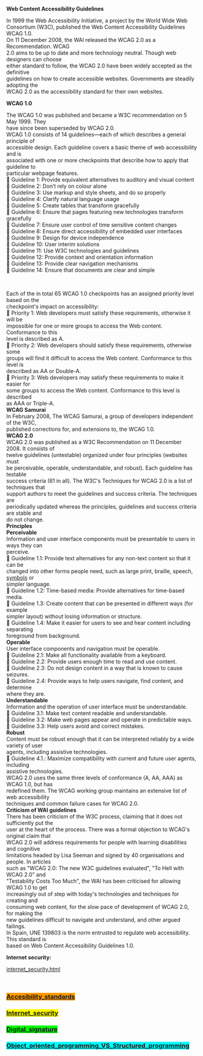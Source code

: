 <p><strong>Web Content Accessibility Guidelines</strong></p>
<p>In 1999 the Web Accessibility Initiative, a project by the World Wide Web<br />Consortium (W3C), published the Web Content Accessibility Guidelines WCAG 1.0.<br />On 11 December 2008, the WAI released the WCAG 2.0 as a Recommendation. WCAG<br />2.0 aims to be up to date and more technology neutral. Though web designers can choose<br />either standard to follow, the WCAG 2.0 have been widely accepted as the definitive<br />guidelines on how to create accessible websites. Governments are steadily adopting the<br />WCAG 2.0 as the accessibility standard for their own websites.</p>
<p><strong>WCAG 1.0</strong></p>
<p>The WCAG 1.0 was published and became a W3C recommendation on 5 May 1999. They<br />have since been superseded by WCAG 2.0.<br />WCAG 1.0 consists of 14 guidelines&mdash;each of which describes a general principle of<br />accessible design. Each guideline covers a basic theme of web accessibility and is<br />associated with one or more checkpoints that describe how to apply that guideline to<br />particular webpage features.<br /> Guideline 1: Provide equivalent alternatives to auditory and visual content<br /> Guideline 2: Don&rsquo;t rely on colour alone<br /> Guideline 3: Use markup and style sheets, and do so properly<br /> Guideline 4: Clarify natural language usage<br /> Guideline 5: Create tables that transform gracefully<br /> Guideline 6: Ensure that pages featuring new technologies transform gracefully<br /> Guideline 7: Ensure user control of time sensitive content changes<br /> Guideline 8: Ensure direct accessibility of embedded user interfaces<br /> Guideline 9: Design for device independence<br /> Guideline 10: User interim solutions<br /> Guideline 11: Use W3C technologies and guidelines<br /> Guideline 12: Provide context and orientation information<br /> Guideline 13: Provide clear navigation mechanisms<br /> Guideline 14: Ensure that documents are clear and simple</p>
<p>&nbsp;</p>
<p>Each of the in total 65 WCAG 1.0 checkpoints has an assigned priority level based on the<br />checkpoint's impact on accessibility:<br /> Priority 1: Web developers must satisfy these requirements, otherwise it will be<br />impossible for one or more groups to access the Web content. Conformance to this<br />level is described as A.<br /> Priority 2: Web developers should satisfy these requirements, otherwise some<br />groups will find it difficult to access the Web content. Conformance to this level is<br />described as AA or Double-A.<br /> Priority 3: Web developers may satisfy these requirements to make it easier for<br />some groups to access the Web content. Conformance to this level is described<br />as AAA or Triple-A.<strong><br />WCAG Samurai<br /></strong>In February 2008, The WCAG Samurai, a group of developers independent of the W3C,<br />published corrections for, and extensions to, the WCAG 1.0.<br /><strong>WCAG 2.0<br /></strong>WCAG 2.0 was published as a W3C Recommendation on 11 December 2008. It consists of<br />twelve guidelines (untestable) organized under four principles (websites must<br />be perceivable, operable, understandable, and robust). Each guideline has testable<br />success criteria (61 in all). The W3C's Techniques for WCAG 2.0 is a list of techniques that<br />support authors to meet the guidelines and success criteria. The techniques are<br />periodically updated whereas the principles, guidelines and success criteria are stable and<br />do not change.<br /><strong>Principles<br />Perceivable<br /></strong>Information and user interface components must be presentable to users in ways they can<br />perceive.<br /> Guideline 1.1: Provide text alternatives for any non-text content so that it can be<br />changed into other forms people need, such as large print, braille, speech, <a href="https://textfancy.com/emoji/symbols/" rel="nofollow">symbols</a> or<br />simpler language.<br /> Guideline 1.2: Time-based media: Provide alternatives for time-based media.<br /> Guideline 1.3: Create content that can be presented in different ways (for example<br />simpler layout) without losing information or structure.<br /> Guideline 1.4: Make it easier for users to see and hear content including separating<br />foreground from background.<br /><strong>Operable<br /></strong>User interface components and navigation must be operable.<br /> Guideline 2.1: Make all functionality available from a keyboard.<br /> Guideline 2.2: Provide users enough time to read and use content.<br /> Guideline 2.3: Do not design content in a way that is known to cause seizures.<br /> Guideline 2.4: Provide ways to help users navigate, find content, and determine<br />where they are.<br /><strong>Understandable</strong><br />Information and the operation of user interface must be understandable.<br /> Guideline 3.1: Make text content readable and understandable.<br /> Guideline 3.2: Make web pages appear and operate in predictable ways.<br /> Guideline 3.3: Help users avoid and correct mistakes.<br /><strong>Robust<br /></strong>Content must be robust enough that it can be interpreted reliably by a wide variety of user<br />agents, including assistive technologies.<br /> Guideline 4.1.: Maximize compatibility with current and future user agents, including<br />assistive technologies.<br />WCAG 2.0 uses the same three levels of conformance (A, AA, AAA) as WCAG 1.0, but has<br />redefined them. The WCAG working group maintains an extensive list of web accessibility<br />techniques and common failure cases for WCAG 2.0.<br /><strong>Criticism of WAI guidelines<br /></strong>There has been criticism of the W3C process, claiming that it does not sufficiently put the<br />user at the heart of the process. There was a formal objection to WCAG's original claim that<br />WCAG 2.0 will address requirements for people with learning disabilities and cognitive<br />limitations headed by Lisa Seeman and signed by 40 organisations and people. In articles<br />such as "WCAG 2.0: The new W3C guidelines evaluated", "To Hell with WCAG 2.0" and<br />"Testability Costs Too Much", the WAI has been criticised for allowing WCAG 1.0 to get<br />increasingly out of step with today's technologies and techniques for creating and<br />consuming web content, for the slow pace of development of WCAG 2.0, for making the<br />new guidelines difficult to navigate and understand, and other argued failings.<br />In Spain, UNE 139803 is the norm entrusted to regulate web accessibility. This standard is<br />based on Web Content Accessibility Guidelines 1.0.</p>




<p><strong>Internet security:</strong></p>
<p><a href="https://10-adrian.github.io/Internet-and-security-webpage/internet_security.html">internet_security.html</a></p>
<p>&nbsp;</p>



<h3><span style="background-color: #ff9900;"><a style="background-color: #ff9900;" href="https://10-adrian.github.io/Internet-and-security-webpage/accesibility_standards.html">Accesibility_standards</a></span></h3>
<h3><a href="https://10-adrian.github.io/Internet-and-security-webpage/internet_security.html"><span style="background-color: #ffff00;">Internet_security</span></a></h3>
<h3><a href="https://10-adrian.github.io/Internet-and-security-webpage/digital_signature.html"><span style="background-color: #00ff00;">Digital_signature</span></a></h3>
<h3><a href="https://10-adrian.github.io/Internet-and-security-webpage/object_oriented_programming_vs_structured_programming.html"><span style="background-color: #00ffff;">Object_oriented_programming_VS_Structured_programming</span></a></h3>
